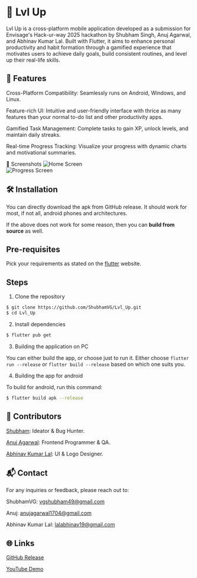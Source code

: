# 🚀 Lvl Up
Lvl Up is a cross-platform mobile application developed as a submission for 
Envisage's Hack-ur-way 2025 hackathon by Shubham Singh, Anuj Agarwal, and 
Abhinav Kumar Lal. Built with Flutter, it aims to enhance personal 
productivity and habit formation through a gamified experience that motivates 
users to achieve daily goals, build consistent routines, and level up their 
real-life skills.

## 🧠 Features
Cross-Platform Compatibility: Seamlessly runs on Android, Windows, and Linux.


Feature-rich UI: Intuitive and user-friendly interface with thrice as many 
features than your normal to-do list and other productivity apps.


Gamified Task Management: Complete tasks to gain XP, unlock levels, and 
maintain daily streaks.


Real-time Progress Tracking: Visualize your progress with dynamic charts and 
motivational summaries.


📸 Screenshots
![Home Screen](/gh-assets/home.png)  
![Progress Screen](/gh-assets/profile.png)

## 🛠️ Installation
You can directly download the apk from GitHub release. It should work for 
most, if not all, android phones and architectures.


If the above does not work for some reason, then you can **build from source** 
as well.

## Pre-requisites
Pick your requirements as stated on the 
[flutter](https://docs.flutter.dev/get-started/install) website.

## Steps
1. Clone the repository

```bash
$ git clone https://github.com/ShubhamVG/Lvl_Up.git
$ cd Lvl_Up
```

2. Install dependencies

```bash
$ flutter pub get
```

3. Building the application on PC

You can either build the app, or choose just to run it. Either choose 
`flutter run --release` or `flutter build --release` based on which one suits 
you.

4. Building the app for android

To build for android, run this command:
```bash
$ flutter build apk --release
```

## 🤝 Contributors
[Shubham](https://github.com/ShubhamVG): Ideator & Bug Hunter.


[Anuj Agarwal](https://github.com/AnujAga2005): Frontend Programmer & QA.


[Abhinav Kumar Lal](https://github.com/Dev-AKL): UI & Logo Designer.


## 📬 Contact
For any inquiries or feedback, please reach out to:

ShubhamVG: [vgshubham49@gmail.com](mailto:vgshubham49@gmail.com)


Anuj: [anujagarwal1704@gmail.com](mailto:anujagarwal1704@gmail.com)


Abhinav Kumar Lal: [lalabhinav19@gmail.com](mailto:lalabhinav19@gmail.com)
## 🌐 Links
[GitHub Release](https://example.com)


[YouTube Demo](https://example.com)
